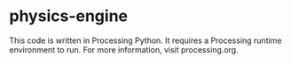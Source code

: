 # physics-engine
This code is written in Processing Python. It requires a Processing runtime environment to run.
For more information, visit processing.org.

